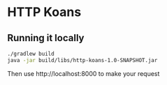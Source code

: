 # HTTP Koans

## Running it locally

```bash
./gradlew build
java -jar build/libs/http-koans-1.0-SNAPSHOT.jar
```

Then use http://localhost:8000 to make your request